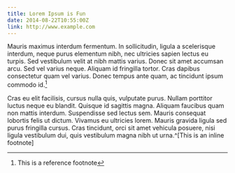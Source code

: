 ```yaml
---
title: Lorem Ipsum is Fun
date: 2014-08-22T10:55:00Z
link: http://www.example.com
---
```


Mauris maximus interdum fermentum. In sollicitudin, ligula a scelerisque interdum, neque purus elementum nibh, nec ultricies sapien lectus eu turpis. Sed vestibulum velit at nibh mattis varius. Donec sit amet accumsan arcu. Sed vel varius neque. Aliquam id fringilla tortor. Cras dapibus consectetur quam vel varius. Donec tempus ante quam, ac tincidunt ipsum commodo id.[^1]

Cras eu elit facilisis, cursus nulla quis, vulputate purus. Nullam porttitor luctus neque eu blandit. Quisque id sagittis magna. Aliquam faucibus quam non mattis interdum. Suspendisse sed lectus sem. Mauris consequat lobortis felis ut dictum. Vivamus eu ultricies lorem. Mauris gravida ligula sed purus fringilla cursus. Cras tincidunt, orci sit amet vehicula posuere, nisi ligula vestibulum dui, quis vestibulum magna nibh ut urna.^[This is an inline footnote]

[^1]: This is a reference footnote
